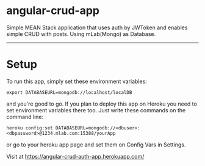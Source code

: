 # angular-crud-app

Simple MEAN Stack application that uses auth by JWToken and enables simple CRUD with posts. Using mLab(Mongo) as Database.

---
# Setup
To run this app, simply set these environment variables:
```
export DATABASEURL=mongodb://localhost/localDB
```
and you're good to go. If you plan to deploy this app on Heroku you need to set environment variables there too. Just write these commands on the command line:
```
heroku config:set DATABASEURL=mongodb://<dbuser>:<dbpassword>@1234.mlab.com:15388/yourApp
```
or go to your heroku app page and set them on Config Vars in Settings.

Visit at https://angular-crud-auth-app.herokuapp.com/
